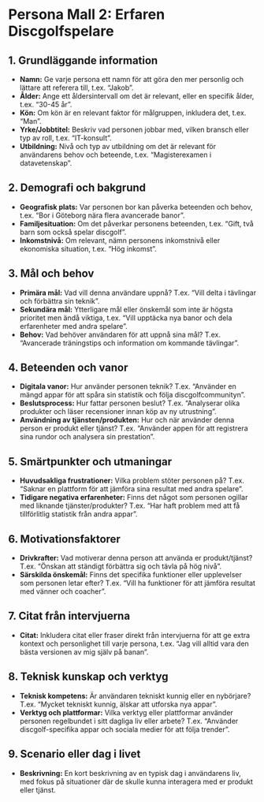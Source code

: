 # Persona Mall 2: Erfaren Discgolfspelare

## 1. Grundläggande information
- **Namn:** Ge varje persona ett namn för att göra den mer personlig och lättare att referera till, t.ex. “Jakob”.
- **Ålder:** Ange ett åldersintervall om det är relevant, eller en specifik ålder, t.ex. “30-45 år”.
- **Kön:** Om kön är en relevant faktor för målgruppen, inkludera det, t.ex. “Man”.
- **Yrke/Jobbtitel:** Beskriv vad personen jobbar med, vilken bransch eller typ av roll, t.ex. “IT-konsult”.
- **Utbildning:** Nivå och typ av utbildning om det är relevant för användarens behov och beteende, t.ex. “Magisterexamen i datavetenskap”.

## 2. Demografi och bakgrund
- **Geografisk plats:** Var personen bor kan påverka beteenden och behov, t.ex. “Bor i Göteborg nära flera avancerade banor”.
- **Familjesituation:** Om det påverkar personens beteenden, t.ex. “Gift, två barn som också spelar discgolf”.
- **Inkomstnivå:** Om relevant, nämn personens inkomstnivå eller ekonomiska situation, t.ex. “Hög inkomst”.

## 3. Mål och behov
- **Primära mål:** Vad vill denna användare uppnå? T.ex. “Vill delta i tävlingar och förbättra sin teknik”.
- **Sekundära mål:** Ytterligare mål eller önskemål som inte är högsta prioritet men ändå viktiga, t.ex. “Vill upptäcka nya banor och dela erfarenheter med andra spelare”.
- **Behov:** Vad behöver användaren för att uppnå sina mål? T.ex. “Avancerade träningstips och information om kommande tävlingar”.

## 4. Beteenden och vanor
- **Digitala vanor:** Hur använder personen teknik? T.ex. “Använder en mängd appar för att spåra sin statistik och följa discgolfcommunityn”.
- **Beslutsprocess:** Hur fattar personen beslut? T.ex. “Analyserar olika produkter och läser recensioner innan köp av ny utrustning”.
- **Användning av tjänsten/produkten:** Hur och när använder denna person er produkt eller tjänst? T.ex. “Använder appen för att registrera sina rundor och analysera sin prestation”.

## 5. Smärtpunkter och utmaningar
- **Huvudsakliga frustrationer:** Vilka problem stöter personen på? T.ex. “Saknar en plattform för att jämföra sina resultat med andra spelare”.
- **Tidigare negativa erfarenheter:** Finns det något som personen ogillar med liknande tjänster/produkter? T.ex. “Har haft problem med att få tillförlitlig statistik från andra appar”.

## 6. Motivationsfaktorer
- **Drivkrafter:** Vad motiverar denna person att använda er produkt/tjänst? T.ex. “Önskan att ständigt förbättra sig och tävla på hög nivå”.
- **Särskilda önskemål:** Finns det specifika funktioner eller upplevelser som personen letar efter? T.ex. “Vill ha funktioner för att jämföra resultat med vänner och coacher”.

## 7. Citat från intervjuerna
- **Citat:** Inkludera citat eller fraser direkt från intervjuerna för att ge extra kontext och personlighet till varje persona, t.ex. “Jag vill alltid vara den bästa versionen av mig själv på banan”.

## 8. Teknisk kunskap och verktyg
- **Teknisk kompetens:** Är användaren tekniskt kunnig eller en nybörjare? T.ex. “Mycket tekniskt kunnig, älskar att utforska nya appar”.
- **Verktyg och plattformar:** Vilka verktyg eller plattformar använder personen regelbundet i sitt dagliga liv eller arbete? T.ex. “Använder discgolf-specifika appar och sociala medier för att följa trender”.

## 9. Scenario eller dag i livet
- **Beskrivning:** En kort beskrivning av en typisk dag i användarens liv, med fokus på situationer där de skulle kunna interagera med er produkt eller tjänst.
